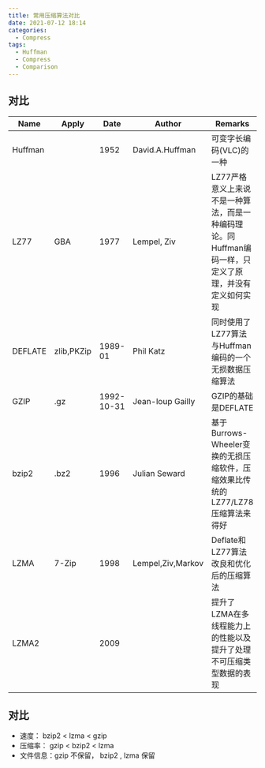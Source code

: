 ```yaml
---
title: 常用压缩算法对比
date: 2021-07-12 18:14
categories: 
  - Compress
tags: 
  - Huffman
  - Compress
  - Comparison
---
```


## 对比

| Name        | Apply      | Date       | Author            | Remarks                                                      |
| ----------- | ---------- | ---------- | ----------------- | ------------------------------------------------------------ |
| Huffman     |            | 1952       | David.A.Huffman   | 可变字长编码(VLC)的一种                                      |
| LZ77        | GBA        | 1977       | Lempel, Ziv       | LZ77严格意义上来说不是一种算法，而是一种编码理论。同Huffman编码一样，只定义了原理，并没有定义如何实现 |
| DEFLATE     | zlib,PKZip | 1989-01    | Phil Katz         | 同时使用了LZ77算法与Huffman编码的一个无损数据压缩算法        |
| GZIP        | .gz        | 1992-10-31 | Jean-loup Gailly  | GZIP的基础是DEFLATE                                          |
| bzip2       | .bz2       | 1996       | Julian Seward     | 基于Burrows-Wheeler变换的无损压缩软件，压缩效果比传统的LZ77/LZ78压缩算法来得好 |
| LZMA        | 7-Zip      | 1998       | Lempel,Ziv,Markov | Deflate和LZ77算法改良和优化后的压缩算法                      |
| LZMA2       |            | 2009       |                   | 提升了LZMA在多线程能力上的性能以及提升了处理不可压缩类型数据的表现 |


## 对比

- 速度：   bzip2 < lzma < gzip
- 压缩率： gzip  < bzip2 < lzma
- 文件信息：gzip 不保留， bzip2 , lzma 保留
